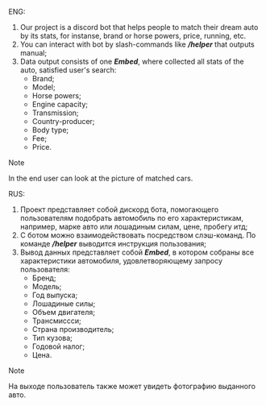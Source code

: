 ENG:
1) Our project is a discord bot that helps people to match their dream auto by its stats, for instanse, brand or horse powers, price, running, etc.
2) You can interact with bot by slash-commands like _**/helper**_ that outputs manual;
3) Data output consists of one _**Embed**_, where collected all stats of the auto, satisfied user's search:
   - Brand;
   - Model;
   - Horse powers;
   - Engine capacity;
   - Transmission;
   - Country-producer;
   - Body type;
   - Fee;
   - Price.
> [!NOTE]
> In the end user can look at the picture of matched cars.  

RUS:
1) Проект представляет собой дискорд бота, помогающего пользователям подобрать автомобиль по его характеристикам, например, марке авто или лошадиным силам, цене, пробегу итд;
2) С ботом можно взаимодействовать посредством слэш-команд. По команде _**/helper**_ выводится инструкция пользования;
3) Вывод данных представляет собой _**Embed**_, в котором собраны все характеристики автомобиля, удовлетворяющему запросу пользователя:
   - Бренд;
   - Модель;
   - Год выпуска;
   - Лошадиные силы;
   - Объем двигателя;
   - Трансмиссси;
   - Страна производитель;
   - Тип кузова;
   - Годовой налог;
   - Цена.
> [!NOTE]
> На выходе пользователь также может увидеть фотографию выданного авто.
